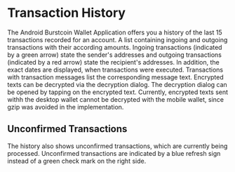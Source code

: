 # Transaction History

The Android Burstcoin Wallet Application offers you a history of the last 15 transactions recorded for an account. A list containing ingoing and outgoing transactions with their according amounts. Ingoing transactions (indicated by a green arrow) state the sender's addresses and outgoing transactions (indicated by a red arrow) state the recipient's addresses. In addition, the exact dates are displayed, when transactions were executed. Transactions with transaction messages list the corresponding message text. Encrypted texts can be decrypted via the decryption dialog. The decryption dialog can be opened by tapping on the encrypted text. Currently, encrypted texts sent withh the desktop wallet cannot be decrypted with the mobile wallet, since gzip was avoided in the implementation.

## Unconfirmed Transactions

The history also shows unconfirmed transactions, which are currently being processed. Unconfirmed transactions are indicated by a blue refresh sign instead of a green check mark on the right side.
